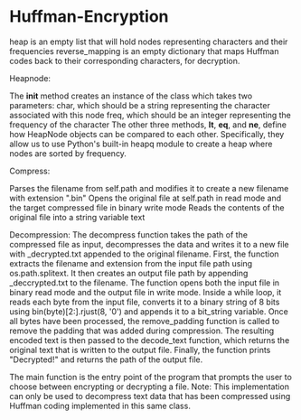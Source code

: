 # Huffman-Encryption

heap is an empty list that will hold nodes representing characters and their frequencies
reverse_mapping is an empty dictionary that maps Huffman codes back to their corresponding characters, for decryption.

Heapnode:

The __init__ method creates an instance of the class which takes two parameters:
char, which should be a string representing the character associated with this node
freq, which should be an integer representing the frequency of the character
The other three methods, __lt__, __eq__, and __ne__, define how HeapNode objects can be compared to each other. 
Specifically, they allow us to use Python's built-in heapq module to create a heap where nodes are sorted by frequency.

Compress:

Parses the filename from self.path and modifies it to create a new filename with extension ".bin"
Opens the original file at self.path in read mode and the target compressed file in binary write mode
Reads the contents of the original file into a string variable text


Decompression:
The decompress function takes the path of the compressed file as input, decompresses the data and writes it to a new file with _decrypted.txt appended to the original filename.
First, the function extracts the filename and extension from the input file path using os.path.splitext. It then creates an output file path by appending _deccrypted.txt to the filename.
The function opens both the input file in binary read mode and the output file in write mode. Inside a while loop, it reads each byte from the input file, converts it to a binary string of 8 bits using bin(byte)[2:].rjust(8, '0') and appends it to a bit_string variable. Once all bytes have been processed, the remove_padding function is called to remove the padding that was added during compression. The resulting encoded text is then passed to the decode_text function, which returns the original text that is written to the output file.
Finally, the function prints "Decrypted!" and returns the path of the output file.

The main function is the entry point of the program that prompts the user to choose between encrypting or decrypting a file.
Note: This implementation can only be used to decompress text data that has been compressed using Huffman coding implemented in this same class.
